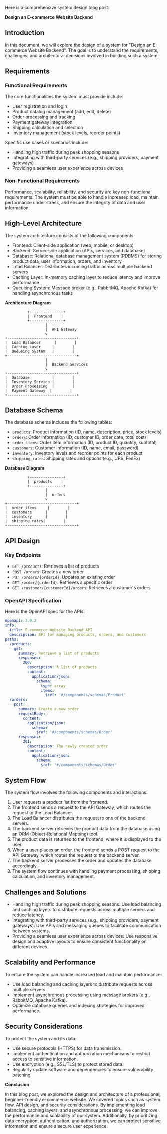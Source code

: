 Here is a comprehensive system design blog post:

**Design an E-commerce Website Backend**

## Introduction

In this document, we will explore the design of a system for "Design an E-commerce Website Backend". The goal is to understand the requirements, challenges, and architectural decisions involved in building such a system.

## Requirements

### Functional Requirements

The core functionalities the system must provide include:

* User registration and login
* Product catalog management (add, edit, delete)
* Order processing and tracking
* Payment gateway integration
* Shipping calculation and selection
* Inventory management (stock levels, reorder points)

Specific use cases or scenarios include:

* Handling high traffic during peak shopping seasons
* Integrating with third-party services (e.g., shipping providers, payment gateways)
* Providing a seamless user experience across devices

### Non-Functional Requirements

Performance, scalability, reliability, and security are key non-functional requirements. The system must be able to handle increased load, maintain performance under stress, and ensure the integrity of data and user information.

## High-Level Architecture

The system architecture consists of the following components:

* Frontend: Client-side application (web, mobile, or desktop)
* Backend: Server-side application (APIs, services, and database)
* Database: Relational database management system (RDBMS) for storing product data, user information, orders, and inventory
* Load Balancer: Distributes incoming traffic across multiple backend servers
* Caching Layer: In-memory caching layer to reduce latency and improve performance
* Queueing System: Message broker (e.g., RabbitMQ, Apache Kafka) for handling asynchronous tasks

**Architecture Diagram**
```
          +---------------+
          |  Frontend    |
          +---------------+
                  |
                  |  API Gateway
                  v
+-------------------------------+
|  Load Balancer      |        |
|  Caching Layer     |        |
|  Queueing System   |        |
+-------------------------------+
                  |
                  |  Backend Services
                  v
+-------------------------------+
|  Database          |        |
|  Inventory Service |        |
|  Order Processing  |        |
|  Payment Gateway  |        |
+-------------------------------+
```

## Database Schema

The database schema includes the following tables:

* `products`: Product information (ID, name, description, price, stock levels)
* `orders`: Order information (ID, customer ID, order date, total cost)
* `order_items`: Order item information (ID, product ID, quantity, subtotal)
* `customers`: Customer information (ID, name, email, password)
* `inventory`: Inventory levels and reorder points for each product
* `shipping_rates`: Shipping rates and options (e.g., UPS, FedEx)

**Database Diagram**
```
          +---------------+
          |  products    |
          +---------------+
                  |
                  |  orders
                  v
+-------------------------------+
|  order_items     |        |
|  customers      |        |
|  inventory      |        |
|  shipping_rates|        |
+-------------------------------+
```

## API Design

### Key Endpoints

* `GET /products`: Retrieves a list of products
* `POST /orders`: Creates a new order
* `PUT /orders/{orderId}`: Updates an existing order
* `GET /order/{orderId}`: Retrieves a specific order
* `GET /customer/{customerId}/orders`: Retrieves a customer's orders

### OpenAPI Specification

Here is the OpenAPI spec for the APIs:
```yaml
openapi: 3.0.2
info:
  title: E-commerce Website Backend API
  description: API for managing products, orders, and customers
paths:
  /products:
    get:
      summary: Retrieve a list of products
      responses:
        200:
          description: A list of products
          content:
            application/json:
              schema:
                type: array
                items:
                  $ref: '#/components/schemas/Product'
  /orders:
    post:
      summary: Create a new order
      requestBody:
        content:
          application/json:
            schema:
              $ref: '#/components/schemas/Order'
      responses:
        201:
          description: The newly created order
          content:
            application/json:
              schema:
                $ref: '#/components/schemas/Order'
```

## System Flow

The system flow involves the following components and interactions:

1. User requests a product list from the frontend.
2. The frontend sends a request to the API Gateway, which routes the request to the Load Balancer.
3. The Load Balancer distributes the request to one of the backend servers.
4. The backend server retrieves the product data from the database using an ORM (Object-Relational Mapping) tool.
5. The product data is returned to the frontend, where it is displayed to the user.
6. When a user places an order, the frontend sends a POST request to the API Gateway, which routes the request to the backend server.
7. The backend server processes the order and updates the database accordingly.
8. The system flow continues with handling payment processing, shipping calculation, and inventory management.

## Challenges and Solutions

* Handling high traffic during peak shopping seasons: Use load balancing and caching layers to distribute requests across multiple servers and reduce latency.
* Integrating with third-party services (e.g., shipping providers, payment gateways): Use APIs and messaging queues to facilitate communication between systems.
* Providing a seamless user experience across devices: Use responsive design and adaptive layouts to ensure consistent functionality on different devices.

## Scalability and Performance

To ensure the system can handle increased load and maintain performance:

* Use load balancing and caching layers to distribute requests across multiple servers.
* Implement asynchronous processing using message brokers (e.g., RabbitMQ, Apache Kafka).
* Optimize database queries and indexing strategies for improved performance.

## Security Considerations

To protect the system and its data:

* Use secure protocols (HTTPS) for data transmission.
* Implement authentication and authorization mechanisms to restrict access to sensitive information.
* Use encryption (e.g., SSL/TLS) to protect stored data.
* Regularly update software and dependencies to ensure vulnerability patching.

**Conclusion**

In this blog post, we explored the design and architecture of a professional, beginner-friendly e-commerce website. We covered topics such as system flow, API design, and security considerations. By implementing load balancing, caching layers, and asynchronous processing, we can improve the performance and scalability of our system. Additionally, by prioritizing data encryption, authentication, and authorization, we can protect sensitive information and ensure a secure user experience.